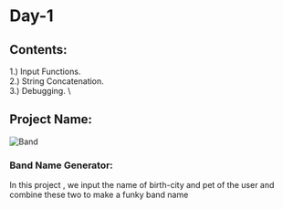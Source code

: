 # Day-1
## Contents:
1.) Input Functions. \
2.) String Concatenation. \
3.) Debugging. \

## Project Name:
![Band](https://www.psdgraphics.com/wp-content/uploads/2017/10/rock-band-vector.png)
### Band Name Generator:
In this project , we input the name of birth-city and pet of the user and \
combine these two to make a funky band name
